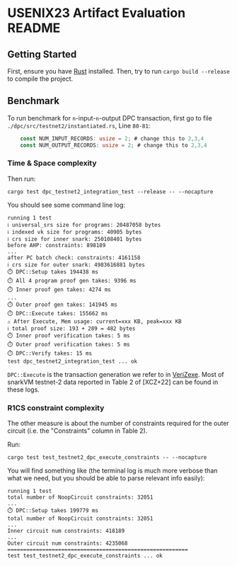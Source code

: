 # USENIX23 Artifact Evaluation README

## Getting Started

First, ensure you have [Rust](https://www.rust-lang.org/tools/install) installed. 
Then, try to run `cargo build --release` to compile the project.

## Benchmark

To run benchmark for `n`-input-`n`-output DPC transaction, first go to file `./dpc/src/testnet2/instantiated.rs`, Line `80-81`:
```rust
    const NUM_INPUT_RECORDS: usize = 2; # change this to 2,3,4
    const NUM_OUTPUT_RECORDS: usize = 2; # change this to 2,3,4
```

### Time & Space complexity

Then run:

```
cargo test dpc_testnet2_integration_test --release -- --nocapture
```

You should see some command line log:
```
running 1 test
ℹ️️ universal_srs size for programs: 20487058 bytes
ℹ️️ indexed vk size for programs: 40905 bytes
ℹ️️ crs size for inner snark: 250108401 bytes
before AHP: constraints: 898189
...
after PC batch check: constraints: 4161158
ℹ️️ crs size for outer snark: 4983616881 bytes
⏱️ DPC::Setup takes 194438 ms
⏱️ All 4 program proof gen takes: 9396 ms
⏱️ Inner proof gen takes: 4274 ms
...
⏱️ Outer proof gen takes: 141945 ms
⏱️ DPC::Execute takes: 155662 ms
⚠️ After Execute, Mem usage: current=xxx KB, peak=xxx KB
ℹ️️ total proof size: 193 + 289 = 482 bytes
⏱️ Inner proof verification takes: 5 ms
⏱️ Outer proof verification takes: 5 ms
⏱️ DPC::Verify takes: 15 ms
test dpc_testnet2_integration_test ... ok
```

`DPC::Execute` is the transaction generation we refer to in [VeriZexe](https://eprint.iacr.org/2022/802.pdf).
Most of snarkVM testnet-2 data reported in Table 2 of [XCZ+22] can be found in these logs.

### R1CS constraint complexity

The other measure is about the number of constraints required for the outer circuit (i.e. the "Constraints" column in Table 2).

Run:

```
cargo test test_testnet2_dpc_execute_constraints -- --nocapture
```

You will find something like (the terminal log is much more verbose than what we need, but you should be able to parse relevant info easily):

```
running 1 test
total number of NoopCircuit constraints: 32051
...
⏱️ DPC::Setup takes 199779 ms
total number of NoopCircuit constraints: 32051
...
Inner circuit num constraints: 418189
...
Outer circuit num constraints: 4235068
=========================================================
test test_testnet2_dpc_execute_constraints ... ok
```
